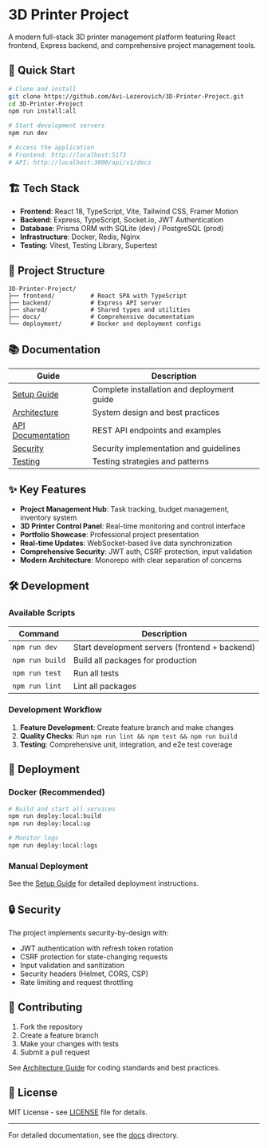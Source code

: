 # 3D Printer Project

A modern full-stack 3D printer management platform featuring React frontend, Express backend, and comprehensive project management tools.

## 🚀 Quick Start

```bash
# Clone and install
git clone https://github.com/Avi-Lezerovich/3D-Printer-Project.git
cd 3D-Printer-Project
npm run install:all

# Start development servers
npm run dev

# Access the application
# Frontend: http://localhost:5173
# API: http://localhost:3000/api/v1/docs
```

## 🏗️ Tech Stack

- **Frontend**: React 18, TypeScript, Vite, Tailwind CSS, Framer Motion
- **Backend**: Express, TypeScript, Socket.io, JWT Authentication
- **Database**: Prisma ORM with SQLite (dev) / PostgreSQL (prod)
- **Infrastructure**: Docker, Redis, Nginx
- **Testing**: Vitest, Testing Library, Supertest

## 📁 Project Structure

```
3D-Printer-Project/
├── frontend/          # React SPA with TypeScript
├── backend/           # Express API server
├── shared/            # Shared types and utilities  
├── docs/              # Comprehensive documentation
└── deployment/        # Docker and deployment configs
```

## 📚 Documentation

| Guide | Description |
|-------|-------------|
| [Setup Guide](docs/SETUP.md) | Complete installation and deployment guide |
| [Architecture](docs/ARCHITECTURE.md) | System design and best practices |
| [API Documentation](docs/API.md) | REST API endpoints and examples |
| [Security](docs/SECURITY.md) | Security implementation and guidelines |
| [Testing](docs/TESTING.md) | Testing strategies and patterns |

## ✨ Key Features

- **Project Management Hub**: Task tracking, budget management, inventory system
- **3D Printer Control Panel**: Real-time monitoring and control interface  
- **Portfolio Showcase**: Professional project presentation
- **Real-time Updates**: WebSocket-based live data synchronization
- **Comprehensive Security**: JWT auth, CSRF protection, input validation
- **Modern Architecture**: Monorepo with clear separation of concerns

## 🛠️ Development

### Available Scripts

| Command | Description |
|---------|-------------|
| `npm run dev` | Start development servers (frontend + backend) |
| `npm run build` | Build all packages for production |
| `npm run test` | Run all tests |
| `npm run lint` | Lint all packages |

### Development Workflow

1. **Feature Development**: Create feature branch and make changes
2. **Quality Checks**: Run `npm run lint && npm test && npm run build`
3. **Testing**: Comprehensive unit, integration, and e2e test coverage

## 🐳 Deployment

### Docker (Recommended)

```bash
# Build and start all services
npm run deploy:local:build
npm run deploy:local:up

# Monitor logs
npm run deploy:local:logs
```

### Manual Deployment

See the [Setup Guide](docs/SETUP.md) for detailed deployment instructions.

## 🔒 Security

The project implements security-by-design with:
- JWT authentication with refresh token rotation
- CSRF protection for state-changing requests
- Input validation and sanitization
- Security headers (Helmet, CORS, CSP)
- Rate limiting and request throttling

## 🤝 Contributing

1. Fork the repository
2. Create a feature branch
3. Make your changes with tests
4. Submit a pull request

See [Architecture Guide](docs/ARCHITECTURE.md) for coding standards and best practices.

## 📄 License

MIT License - see [LICENSE](LICENSE) file for details.

---

For detailed documentation, see the [docs](docs/) directory.
